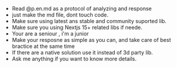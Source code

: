 - Read @p.en.md as a protocol of analyzing and response 
- just make the md file, dont touch code.                                                       
- Make sure using latest ans stable and community suported lib. 
- Make sure you using Nextjs 15+ related libs if neede. 
- Your are a seniour , i'm a junior 
- Make your resposne as simple as you can, and take care of best bractice at the same time 
- If there are a native solution use it instead of 3d party lib. 
- Ask me anything if you want to know more details.
